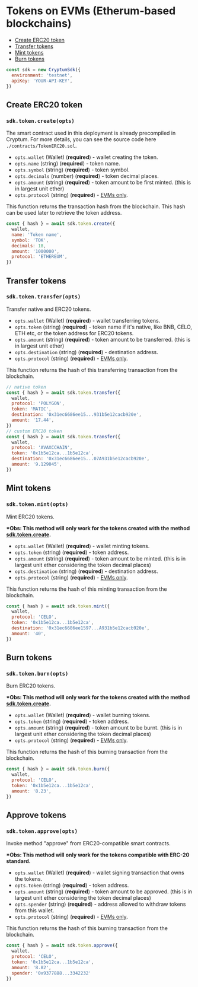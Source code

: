 # Tokens on EVMs (Etherum-based blockchains)

- [Create ERC20 token](#create-erc20-token)
- [Transfer tokens](#transfer-tokens)
- [Mint tokens](#mint-tokens)
- [Burn tokens](#burn-tokens)

```js
const sdk = new CryptumSdk({
  environment: 'testnet',
  apiKey: 'YOUR-API-KEY',
})
```

## Create ERC20 token

### `sdk.token.create(opts)`

The smart contract used in this deployment is already precompiled in Cryptum.
For more details, you can see the source code here `./contracts/TokenERC20.sol`.

- `opts.wallet` (Wallet) (**required**) - wallet creating the token.
- `opts.name` (string) (**required**) - token name.
- `opts.symbol` (string) (**required**) - token symbol.
- `opts.decimals` (number) (**required**) - token decimal places.
- `opts.amount` (string) (**required**) - token amount to be first minted. (this is in largest unit ether)
- `opts.protocol` (string) (**required**) - [EVMs only](../protocols.md#ethereum-based-blockchains-evms).

This function returns the transaction hash from the blockchain. This hash can be used later to retrieve the token address.

```js
const { hash } = await sdk.token.create({
  wallet,
  name: 'Token name',
  symbol: 'TOK',
  decimals: 18,
  amount: '1000000',
  protocol: 'ETHEREUM',
})
```

## Transfer tokens

### `sdk.token.transfer(opts)`

Transfer native and ERC20 tokens.

- `opts.wallet` (Wallet) (**required**) - wallet transferring tokens.
- `opts.token` (string) (**required**) - token name if it's native, like BNB, CELO, ETH etc, or the token address for ERC20 tokens.
- `opts.amount` (string) (**required**) - token amount to be transferred. (this is in largest unit ether)
- `opts.destination` (string) (**required**) - destination address.
- `opts.protocol` (string) (**required**) - [EVMs only](../protocols.md#ethereum-based-blockchains-evms).

This function returns the hash of this transferring transaction from the blockchain.

```js
// native token
const { hash } = await sdk.token.transfer({
  wallet,
  protocol: 'POLYGON',
  token: 'MATIC',
  destination: '0x31ec6686ee15...931b5e12cacb920e',
  amount: '17.44',
})
// custom ERC20 token
const { hash } = await sdk.token.transfer({
  wallet,
  protocol: 'AVAXCCHAIN',
  token: '0x1b5e12ca...1b5e12ca',
  destination: '0x31ec6686ee15...07A931b5e12cacb920e',
  amount: '9.129045',
})
```

## Mint tokens

### `sdk.token.mint(opts)`

Mint ERC20 tokens.

**\*Obs: This method will only work for the tokens created with the method [sdk.token.create](#deploy-erc20-token).**

- `opts.wallet` (Wallet) (**required**) - wallet minting tokens.
- `opts.token` (string) (**required**) - token address.
- `opts.amount` (string) (**required**) - token amount to be minted. (this is in largest unit ether considering the token decimal places)
- `opts.destination` (string) (**required**) - destination address.
- `opts.protocol` (string) (**required**) - [EVMs only](../protocols.md#ethereum-based-blockchains-evms).

This function returns the hash of this minting transaction from the blockchain.

```js
const { hash } = await sdk.token.mint({
  wallet,
  protocol: 'CELO',
  token: '0x1b5e12ca...1b5e12ca',
  destination: '0x31ec6686ee1597...A931b5e12cacb920e',
  amount: '40',
})
```

## Burn tokens

### `sdk.token.burn(opts)`

Burn ERC20 tokens.

**\*Obs: This method will only work for the tokens created with the method [sdk.token.create](#deploy-erc20-token).**

- `opts.wallet` (Wallet) (**required**) - wallet burning tokens.
- `opts.token` (string) (**required**) - token address.
- `opts.amount` (string) (**required**) - token amount to be burnt. (this is in largest unit ether considering the token decimal places)
- `opts.protocol` (string) (**required**) - [EVMs only](../protocols.md#ethereum-based-blockchains-evms).

This function returns the hash of this burning transaction from the blockchain.

```js
const { hash } = await sdk.token.burn({
  wallet,
  protocol: 'CELO',
  token: '0x1b5e12ca...1b5e12ca',
  amount: '8.23',
})
```

## Approve tokens

### `sdk.token.approve(opts)`

Invoke method "approve" from ERC20-compatible smart contracts.

**\*Obs: This method will only work for the tokens compatible with ERC-20 standard.**

- `opts.wallet` (Wallet) (**required**) - wallet signing transaction that owns the tokens.
- `opts.token` (string) (**required**) - token address.
- `opts.amount` (string) (**required**) - token amount to be approved. (this is in largest unit ether considering the token decimal places)
- `opts.spender` (string) (**required**) - address allowed to withdraw tokens from this wallet.
- `opts.protocol` (string) (**required**) - [EVMs only](../protocols.md#ethereum-based-blockchains-evms).

This function returns the hash of this burning transaction from the blockchain.

```js
const { hash } = await sdk.token.approve({
  wallet,
  protocol: 'CELO',
  token: '0x1b5e12ca...1b5e12ca',
  amount: '8.82',
  spender: '0x9377888...3342232'
})
```
